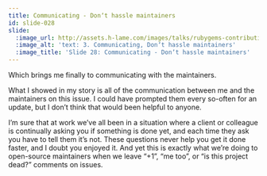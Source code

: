 ```yaml
---
title: Communicating - Donʼt hassle maintainers
id: slide-028
slide:
  :image_url: http://assets.h-lame.com/images/talks/rubygems-contribution/slides/028.png
  :image_alt: 'text: 3. Communicating, Donʼt hassle maintainers'
  :image_title: 'Slide 28: Communicating - Donʼt hassle maintainers'
---
```

Which brings me finally to communicating with the maintainers.

What I showed in my story is all of the communication between me and the maintainers on this issue.  I could have prompted them every so-often for an update, but I donʼt think that would been helpful to anyone.

Iʼm sure that at work weʼve all been in a situation where a client or colleague is continually asking you if something is done yet, and each time they ask you have to tell them itʼs not.  These questions never help you get it done faster, and I doubt you enjoyed it.  And yet this is exactly what weʼre doing to open-source maintainers when we leave “+1”, “me too”, or “is this project dead?” comments on issues.
